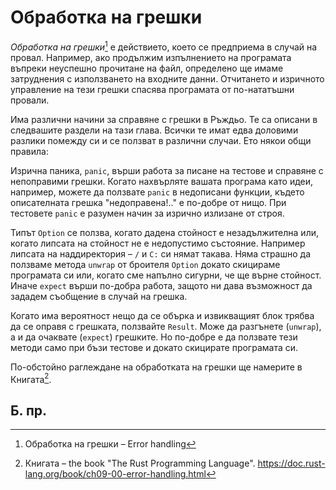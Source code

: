 # Обработка на грешки 

_Обработка на грешки_[^EH] е действието, което се предприема в случай на провал.
Например, ако продължим изпълнението на програмата въпреки неуспешно прочитане
на файл, определено ще имаме затруднения с използването на входните данни.
Отчитането и изричното управление на тези грешки спасява програмата от
по-нататъшни провали.

Има различни начини за справяне с грешки в Ръждьо. Те са описани в следвашите
раздели на тази глава. Всички те имат едва доловими разлики помежду си и се
ползват в различни случаи. Ето някои общи правила: 

Изрична паника, `panic`, върши работа за писане на тестове и справяне с
непоправими грешки. Когато нахвърляте вашата програма като идеи, например,
можете да ползвате `panic` в недописани функции, където описателната грешка
"недоправена!.." е по-добре от нищо. При тестовете `panic` е разумен начин за
изрично излизане от строя.

Типът `Option` се ползва, когато дадена стойност е незадължителна или, когато
липсата на стойност не е недопустимо състояние. Например липсата на
наддиректория – `/` и `C:` си нямат такава. Няма страшно да ползваме метода
`unwrap` от броителя `Option` докато скицираме програмата си или, когато сме
напълно сигурни, че ще върне стойност. Иначе `expect` върши по-добра работа,
защото ни дава възможност да зададем съобщение в случай на грешка.

Когато има вероятност нещо да се обърка и извикващият блок трябва да се оправя
с грешката, ползвайте `Result`. Може да разгънете (`unwrap`), а и да очаквате
(`expect`) грешките. Но по-добре е да ползвате тези методи само при бъзи
тестове и докато скицирате програмата си. 

По-обстойно раглеждане на обработката на грешки ще намерите в Книгата[^book].


## Б. пр.

[^EH]: Обработка на грешки –  Error handling

[^book]: Книгата – the book "The Rust Programming Language".  https://doc.rust-lang.org/book/ch09-00-error-handling.html
